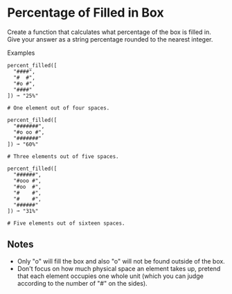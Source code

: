 # Percentage of Filled in Box

Create a function that calculates what percentage of the box is filled in. Give your answer as a string percentage rounded to the nearest integer.

Examples
```
percent_filled([
  "####",
  "#  #",
  "#o #",
  "####"
]) ➞ "25%"

# One element out of four spaces.

percent_filled([
  "#######",
  "#o oo #",
  "#######"
]) ➞ "60%"

# Three elements out of five spaces.

percent_filled([
  "######",
  "#ooo #",
  "#oo  #",
  "#    #",
  "#    #",
  "######"
]) ➞ "31%"

# Five elements out of sixteen spaces.
```

## Notes
- Only "o" will fill the box and also "o" will not be found outside of the box.
- Don't focus on how much physical space an element takes up, pretend that each element occupies one whole unit (which you can judge according to the number of "#" on the sides).
